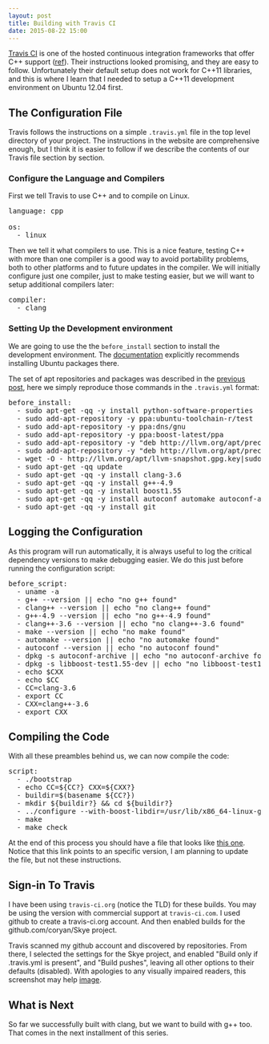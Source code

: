 ```yaml
---
layout: post
title: Building with Travis CI
date: 2015-08-22 15:00
---
```


[Travis CI](http://www.travis-ci.com) is one of the hosted continuous
integration frameworks that offer C++ support
([ref](http://docs.travis-ci.com/user/languages/cpp/)).
Their instructions looked promising, and they are easy to follow.
Unfortunately their default setup does not work for C++11 libraries,
and this is where I learn that I needed to setup a C++11 development
environment on Ubuntu 12.04 first.


The Configuration File
----------------------

Travis follows the instructions on a simple `.travis.yml` file in the
top level directory of your project.  The instructions in the website
are comprehensive enough, but I think it is easier to follow if we
describe the contents of our Travis file section by section.

### Configure the Language and Compilers

First we tell Travis to use C++ and to compile on Linux.

<pre>
language: cpp

os:
  - linux
</pre>

Then we tell it what compilers to use.  This is a nice feature,
testing C++ with more than one compiler is a good way to avoid
portability problems, both to other platforms and to future updates in
the compiler.
We will initially configure just one compiler, just to make testing
easier, but we will want to setup additional compilers later:

<pre>
compiler:
  - clang
</pre>

### Setting Up the Development environment

We are going to use the the `before_install` section to install the
development environment.  The
[documentation](http://docs.travis-ci.com/user/customizing-the-build/#The-Build-Lifecycle)
explicitly recommends installing Ubuntu packages there.

The set of apt repositories and packages was described in the
[previous post](/2015/08/22/to-build-your-program-from-scratch-you-must-first-build-the-universe/),
here we simply reproduce those commands in the `.travis.yml` format:

<pre>
before_install:
  - sudo apt-get -qq -y install python-software-properties
  - sudo add-apt-repository -y ppa:ubuntu-toolchain-r/test
  - sudo add-apt-repository -y ppa:dns/gnu
  - sudo add-apt-repository -y ppa:boost-latest/ppa
  - sudo add-apt-repository -y "deb http://llvm.org/apt/precise/ llvm-toolchain-precise main"
  - sudo add-apt-repository -y "deb http://llvm.org/apt/precise/ llvm-toolchain-precise-3.6 main"
  - wget -O - http://llvm.org/apt/llvm-snapshot.gpg.key|sudo apt-key add -
  - sudo apt-get -qq update
  - sudo apt-get -qq -y install clang-3.6
  - sudo apt-get -qq -y install g++-4.9
  - sudo apt-get -qq -y install boost1.55
  - sudo apt-get -qq -y install autoconf automake autoconf-archive make
  - sudo apt-get -qq -y install git
</pre>

Logging the Configuration
-------------------------

As this program will run automatically, it is always useful to log
the critical dependency versions to make debugging easier.  We do this
just before running the configuration script:

<pre>
before_script:
  - uname -a
  - g++ --version || echo "no g++ found"
  - clang++ --version || echo "no clang++ found"
  - g++-4.9 --version || echo "no g++-4.9 found"
  - clang++-3.6 --version || echo "no clang++-3.6 found"
  - make --version || echo "no make found"
  - automake --version || echo "no automake found"
  - autoconf --version || echo "no autoconf found"
  - dpkg -s autoconf-archive || echo "no autoconf-archive found"
  - dpkg -s libboost-test1.55-dev || echo "no libboost-test1.55-dev found"
  - echo $CXX
  - echo $CC
  - CC=clang-3.6
  - export CC
  - CXX=clang++-3.6
  - export CXX  
</pre>

Compiling the Code
------------------

With all these preambles behind us, we can now compile the code:

<pre>
script:
  - ./bootstrap
  - echo CC=${CC?} CXX=${CXX?}
  - buildir=$(basename ${CC?})
  - mkdir ${buildir?} && cd ${buildir?}
  - ../configure --with-boost-libdir=/usr/lib/x86_64-linux-gnu
  - make
  - make check
</pre>

At the end of this process you should have a file that looks like
[this
one](https://github.com/coryan/Skye/blob/b69ddcb34296fb491b1e3ec23d8b30503d2943e4/.travis.yml).
Notice that this link points to an specific version, I am planning to
update the file, but not these instructions.

Sign-in To Travis
-----------------

I have been using `travis-ci.org` (notice the TLD) for these builds.
You may be using the version with commercial support at
`travis-ci.com`.  I used github to create a travis-ci.org account.
And then enabled builds for the github.com/coryan/Skye project.

Travis scanned my github account and discovered by repositories.  From
there, I selected the settings for the Skye project, and enabled
"Build only if .travis.yml is present", and "Build pushes", leaving
all other options to their defaults (disabled).  With apologies to any
visually impaired readers, this screenshot may help
[image](/public/travis-screenshot.png).

What is Next
------------

So far we successfully built with clang, but we want to build with g++
too.  That comes in the next installment of this series.
